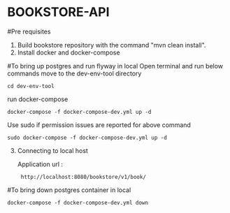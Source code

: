 # BOOKSTORE-API

#Pre requisites

1. Build bookstore repository with the command "mvn clean install".
2. Install docker and docker-compose


#To bring up postgres and run flyway in local
Open terminal and run below commands
move to the dev-env-tool directory 
        
    cd dev-env-tool
        
run docker-compose
    
    docker-compose -f docker-compose-dev.yml up -d
    
Use sudo if permission issues are reported for above command
    
    sudo docker-compose -f docker-compose-dev.yml up -d

3. Connecting to local host

    
    Application url : 
    
        http://localhost:8080/bookstore/v1/book/   
        
#To bring down postgres container in local
    
    docker-compose -f docker-compose-dev.yml down
